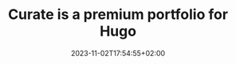---
title: "Curate is a premium portfolio for <strong>Hugo</strong>"
date: 2023-11-02T17:54:55+02:00
description: "Showcase your projects, work or case studies in style with this markdown powered portfolio theme for Hugo."
meta_description: "Hugo Curate is a premium Hugo blog theme"
meta_title: Hugo Curate - Premium Portfolio Theme
subscribe: false

projects:
  heading: "" # "Projects"
  sub_heading: "" # "A collection of our recent work"
  limit: 4
  sort: date # date | weight
  view_more_button_text: "" # "More Projects"
  view_more_button_link: "" # "/projects"
  columns: 2 # 1 | 2 | 3 | 4

posts:
  heading: "нашата колекция"
  sub_heading: ""
  limit: 3
  sort: date # date | weight
  view_more_button_text: "вижте още"
  view_more_button_link: "/collection" # "/blog"
  columns: 3 # 1 | 2 | 3 | 4
---